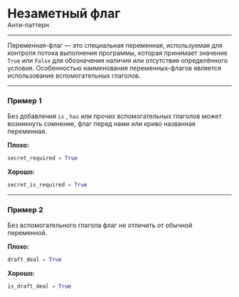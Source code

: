
<div>
    <h1 style="margin: 0;">Незаметный флаг</h1>
    <p style="margin: 0;">Анти-паттерн</p>
</div>

***

Переменная-флаг — это специальная переменная, используемая для контроля потока выполнения программы, которая принимает значение `True` или `False` для обозначения наличия или отсутствия определённого условия. Особенностью наименования переменных-флагов является использование вспомогательных глаголов.

***

### Пример 1

Без добавления `is` , `has` или прочих вспомогательных глаголов может возникнуть сомнение, флаг перед нами или криво названная переменная.

**Плохо:**
```python
secret_required = True
```
**Хорошо:**
```python
secret_is_required = True
```
***

### Пример 2

Без вспомогательного глагола флаг не отличить от обычной переменной.

**Плохо:**
```python
draft_deal = True
```
**Хорошо:**
```python
is_draft_deal = True
```

